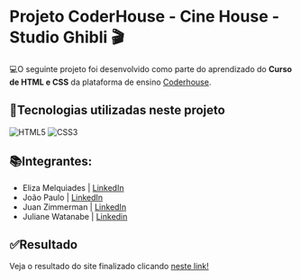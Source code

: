 # Projeto CoderHouse - Cine House - Studio Ghibli 🎬

💻O seguinte projeto foi desenvolvido como parte do aprendizado do **Curso de HTML e CSS** da plataforma de ensino [Coderhouse](https://www.coderhouse.com/br/).

## 🔧Tecnologias  utilizadas neste projeto

![HTML5](https://img.shields.io/badge/HTML5-000?style=for-the-badge&logo=html5) ![CSS3](https://img.shields.io/badge/CSS3-000?style=for-the-badge&logo=css3&logoColor=264CE4)

## 📚Integrantes:

* Eliza Melquiades | [LinkedIn](https://www.linkedin.com/in/elizamelquiades/)
* João Paulo | [LinkedIn](https://www.linkedin.com/in/jo%C3%A3o-paulo-53940b2ba/)
* Juan Zimmerman | [LinkedIn](https://www.linkedin.com/in/juan-zimmerman-6849b52aa/)
* Juliane Watanabe | [Linkedin](https://www.linkedin.com/in/juliane-watanabe-b-mendes-37833a263/)

## ✅Resultado

Veja o resultado do site finalizado clicando [neste link!](https://juan-zimmerman.github.io/cine_house/index.html)
